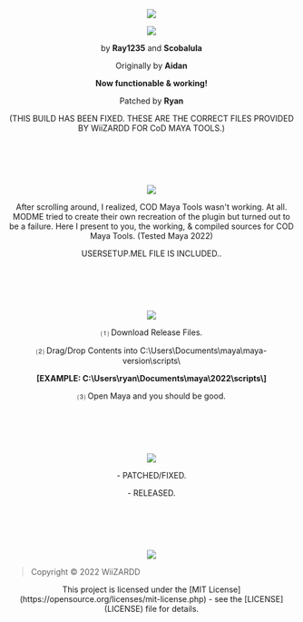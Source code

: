 <p align="center">
	<tr>
		<td align="center" style="padding=0;width=50%;">
			<img src="https://i.imgur.com/46Tx3SS.png" />
		</td>
	</tr>
	<tr>
    
<p align="center">
	<tr>
		<td align="center" style="padding=0;width=50%;">
			<img src="https://i.imgur.com/Z2e6sWS.png" />
		</td>
	</tr>
	<tr>

<p align="center">
	by <b>Ray1235</b> and <b>Scobalula</b>
<p align="center">
	Originally by <b>Aidan</b>
<p align="center">  
<b>Now functionable & working!</b>
<p align="center">
	Patched by <b>Ryan</b>
<p align="center">
(THIS BUILD HAS BEEN FIXED. THESE ARE THE CORRECT FILES PROVIDED BY WiiZARDD FOR CoD MAYA TOOLS.)

#  ‍ 	
		
<p align="center">
	<tr>
		<td align="center" style="padding=0;width=50%;">
			<img src="https://i.imgur.com/CXZjujq.png" />
		</td>
	</tr>
	<tr>
		
<p align="center">
After scrolling around, I realized, COD Maya Tools wasn't working. At all. MODME tried to create their own recreation of the plugin but turned out to be a failure. Here I present to you, the working, & compiled sources for COD Maya Tools. (Tested Maya 2022) 
  <p align="center">
  USERSETUP.MEL FILE IS INCLUDED..
		
#  ‍ 
		
<p align="center">
	<tr>
		<td align="center" style="padding=0;width=50%;">
			<img src="https://i.imgur.com/rWhPDOs.png" />
		</td>
	</tr>
	<tr>

<p align="center">
⑴ Download Release Files.

<p align="center">
⑵ Drag/Drop Contents into C:\Users\Documents\maya\maya-version\scripts\
  <p align="center">
    <b>[EXAMPLE: C:\Users\ryan\Documents\maya\2022\scripts\]</b>
	
<p align="center">
⑶ Open Maya and you should be good.
		
#  ‍ 	

<p align="center">
	<tr>
		<td align="center" style="padding=0;width=50%;">
			<img src="https://i.imgur.com/qVjyyUP.png" />
		</td>
	</tr>
	<tr>

<p align="center">
- PATCHED/FIXED.
    
<p align="center">
- RELEASED.

#  ‍ 	

<p align="center">
	<tr>
		<td align="center" style="padding=0;width=50%;">
			<img src="https://i.imgur.com/xHVbSOb.png" />
		</td>
	</tr>
	<tr>
	
> Copyright © 2022 WiiZARDD

<p align="center">
This project is licensed under the [MIT License](https://opensource.org/licenses/mit-license.php) - see the [LICENSE](LICENSE) file for details.
